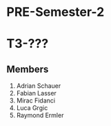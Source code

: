 # PRE-Semester-2
# T3-???

## Members
1. Adrian Schauer
2. Fabian Lasser
3. Mirac Fidanci
4. Luca Grgic
5. Raymond Ermler